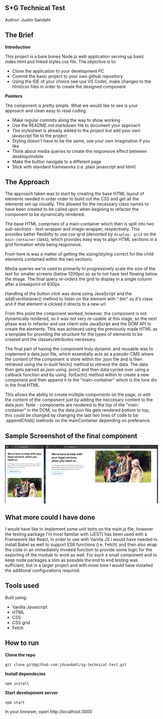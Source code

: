 ## S+G Technical Test

Author: Justin Sandahl

## The Brief 

**Introduction**

This project is a bare bones Node.js web application serving up basic index.html and linked styles.css file. The objective is to:

 - Clone the application to your development PC
 - Commit the basic project to your own github repository
 - Using the IDE of your choice (we use VS Code), make changes to the html/css files in order to create the designed component

**Pointers**

The component is pretty simple. What we would like to see is your approach and clean easy to read coding.

 - Make regular commits along the way to show working 
 - Use the README.md markdown file to document your approach
 - The stylesheet is already added to the project but add your own javascript file to the project 
 - Styling doesn't have to be the same, use your own imagination if you like
 - Think about media queries to create the responsive effect between desktop/mobile
 - Make the button navigate to a different page
 - Stick with standard frameworks (i.e. plain javascript and html)

## The Approach

The approach taken was to start by creating the base HTML layout of elements needed in order order to build out the CSS and get all the elements set-up visually. This allowed for the necessary class names to have been created to be called upon when begining to refactor the component to be dynamically rendered. 

The base HTML comprises of a main-container which then is split into two sub-sections - text-wrapper and image-wrapper, respectively. This provides better flexibilty to use css-grid (denonted by `display: grid` on the `main-container` class), which provides easy way to align HTML sections in a grid formation while being responsive. 

From here is was a matter of getting the sizing/styling correct for the child elements contained within the two sections. 

Media queries we're used to primarily to progressively scale the size of the text for smaller screens (below 1200px) so as to not have text flowing below the image. The final query re-orders the grid to display in a single column after a breakpoint of 930px.

Handling of the button click was done using JavaScript and the addEventlistener() method to listen on the element with ".btn" as it's class and if that element is clicked it directs to a new url. 

From this point the component worked, however, the component is not dynamically rendered, so it was not very re-usable at this stage, so the next phase was to refactor and use client-side JavaScript and the DOM API to create the elements. This was achieved using the previously made HTML as a template for providing the structure for the types of elements to be created and the classes/attributes necessary. 

The final part of having the component truly dynamic and reusable was to implement a data.json file, which essentially acts as a pseudo-CMS where the content of the component is store within the .json file and is then retrieved using the in-built fetch() method to retrieve the data. The data then gets parsed as json using .json() and then data cycled over using a callback function and by using .forEach() method within to create a new component and then append it to the "main-container" which is the lone div in the final HTML.

This allows the ability to create multiple components on the page, or edit the content of the component just by adding the neccesary content to the data.json. Note - components are rendered to the top of the "main-container" in the DOM, so the data.json file gets rendered bottom to top, this could be changed by changing the last two lines of code to be .appendChild() methods on the mainContainer depending on preferance. 

## Sample Screenshot of the final component
![mobile-view](demo-screenshot.png)

## What more could I have done

I would have like to implement some unit tests on the main.js file, however the testing package I'm most familiar with (JEST) has been used with a Framework like React, in order to use with Vanilla JS I would have needed to install Babel as well to support ES6 functions (i.e. Fetch) and then also wrap the code in an immediately invoked function to provide some logic for the exporting of the module to work as well. For such a small component and to keep node packages a slim as possible the end to end testing was sufficient, but in a larger project and with more time I would have installed the additonal configurations required. 

## Tools used

Built using:
- Vanilla Javascript
- HTML
- CSS 
- CSS grid
- Fetch

## How to run 
**Clone the repo**

`git clone git@github.com:jdsandahl/sg-technical-test.git`

**Install dependecies**

`npm install`

**Start development server**

`npm start`

In your browser, open http://localhost:3000

